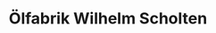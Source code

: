 ---
title: "Ölfabrik Wilhelm Scholten"
url: /lastrup/oelfabrik-wilhelm-scholten/
shop: Allgemein
---